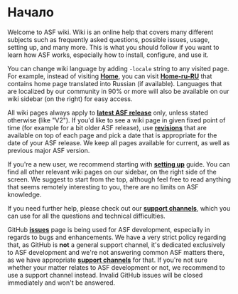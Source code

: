 # Начало

Welcome to ASF wiki. Wiki is an online help that covers many different subjects such as frequently asked questions, possible issues, usage, setting up, and many more. This is what you should follow if you want to learn how ASF works, especially how to install, configure, and use it.

You can change wiki language by adding `-locale` string to any visited page. For example, instead of visiting **[Home](https://github.com/JustArchiNET/ArchiSteamFarm/wiki/Home)**, you can visit **[Home-ru-RU](https://github.com/JustArchiNET/ArchiSteamFarm/wiki/Home-ru-RU)** that contains home page translated into Russian (if available). Languages that are localized by our community in 90% or more will also be available on our wiki sidebar (on the right) for easy access.

All wiki pages always apply to **[latest ASF release](https://github.com/JustArchiNET/ArchiSteamFarm/releases)** only, unless stated otherwise (like "V2"). If you'd like to see a wiki page in given fixed point of time (for example for a bit older ASF release), use **[revisions](https://github.com/JustArchiNET/ArchiSteamFarm/wiki/_history)** that are available on top of each page and pick a date that is appropriate for the date of your ASF release. We keep all pages available for current, as well as previous major ASF version.

If you're a new user, we recommend starting with **[setting up](https://github.com/JustArchiNET/ArchiSteamFarm/wiki/Setting-up)** guide. You can find all other relevant wiki pages on our sidebar, on the right side of the screen. We suggest to start from the top, although feel free to read anything that seems remotely interesting to you, there are no limits on ASF knowledge.

If you need further help, please check out our **[support channels](https://github.com/JustArchiNET/ArchiSteamFarm/blob/master/.github/SUPPORT.md)**, which you can use for all the questions and technical difficulties.

GitHub **[issues](https://github.com/JustArchiNET/ArchiSteamFarm/issues)** page is being used for ASF development, especially in regards to bugs and enhancements. We have a very strict policy regarding that, as GitHub is **not** a general support channel, it's dedicated exclusively to ASF development and we're not answering common ASF matters there, as we have appropriate **[support channels](https://github.com/JustArchiNET/ArchiSteamFarm/blob/master/.github/SUPPORT.md)** for that. If you're not sure whether your matter relates to ASF development or not, we recommend to use a support channel instead. Invalid GitHub issues will be closed immediately and won't be answered.